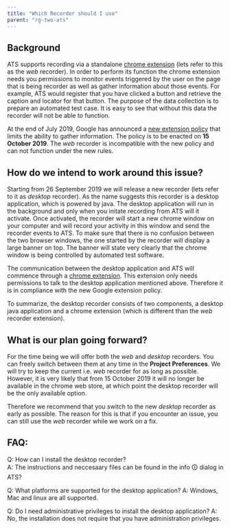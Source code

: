 ```yaml
---
title: "Which Recorder should I use"
parent: "rg-two-ats"
---
```


## Background

ATS supports recording via a standalone [chrome extension](https://chrome.google.com/webstore/detail/mendix-ats-test-recorder/kblpnkkjafjgehchjgoacgobnbmfegcp) (lets refer to this as the *web* recorder).
In order to perform its function the chrome extension needs you permissions to monitor events triggered by the user on the page that is being recorder as well as gather information about those events.
For example, ATS would register that you have clicked a button and retrieve the caption and locator for that button. The purpose of the data collection is to prepare an automated test case.
It is easy to see that without this data the recorder will not be able to function.

At the end of July 2019, Google has announced a [new extension policy](https://blog.chromium.org/2019/07/project-strobe-updates.html) that limits the ability to gather information.
The policy is to be enacted on **15 October 2019**. The *web* recorder is incompatible with the new policy and can not function under the new rules.

## How do we intend to work around this issue?

Starting from 26 September 2019 we will release a new recorder (lets refer to it as *desktop* recorder).
As the name suggests this recorder is a desktop application, which is powered by java.
The desktop application will run in the background and only when you initate recording from ATS will it activate.
Once activated, the recorder will start a new chrome window on your computer and will record your activity in this window and send the recorder events to ATS.
To make sure that there is no confusion between the two browser windows, the one started by the recorder will display a large banner on top.
The banner will state very clearly that the chrome window is being controlled by automated test software.

The communication between the desktop application and ATS will commence through a [chrome extension](https://chrome.google.com/webstore/detail/ats-desktop-recorder/bbhjdcfbnbpoffamjgjkfionmnhciife).
This extension only needs permissions to talk to the desktop application mentioned above. Therefore it is in compliance with the new Google extension policy.

To summarize, the desktop recorder consists of two components, a desktop java application and a chrome extension (which is different than the *web* recorder extension).

## What is our plan going forward?

For the time being we will offer both the *web* and *desktop* recorders. You can freely switch between them at any time in the **Project Preferences**.
We will try to keep the current i.e. *web* recorder for as long as possible.
However, it is very likely that from 15 October 2019 it will no longer be available in the chrome web store, at which point the desktop recorder will be the only available option.

Therefore we recommend that you switch to the new *desktop* recorder as early as possible.
The reason for this is that if you encounter an issue, you can still use the *web* recorder while we work on a fix.

## FAQ:

Q: How can I install the desktop recorder?  
A: The instructions and neccesaary files can be found in the info 🛈 dialog in ATS?

Q: What platforms are supported for the desktop application?
A: Windows, Mac and linux are all supported.

Q: Do I need administrative privileges to install the desktop application?
A: No, the installation does not require that you have administration privileges.





